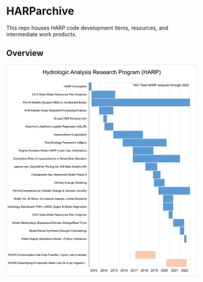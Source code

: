 # HARParchive
This repo houses HARP code development items, resources, and intermediate work products.

## Overview

![](HARP-Onboarding/HARP_Timeline_6.3.22.png)<!-- -->
